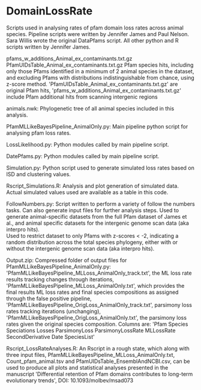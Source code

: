 # DomainLossRate
Scripts used in analysing rates of pfam domain loss rates across animal species. Pipeline scripts were written by Jennifer James and Paul Nelson. Sara Willis wrote the original DataPfams script. All other python and R scripts written by Jennifer James.

pfams_w_additions_Animal_ex_contaminants.txt.gz
PfamUIDsTable_Animal_ex_contaminants.txt.gz
Pfam species hits, including only those Pfams identified in a minimum of 2 animal species in the dataset, and excluding Pfams with distributions indistinguishable from chance, using z-score method. 'PfamUIDsTable_Animal_ex_contaminants.txt.gz' are original Pfam hits, 'pfams_w_additions_Animal_ex_contaminants.txt.gz' include Pfam additional hits from scanning intergenic regions

animals.nwk: Phylogenetic tree of all animal species included in this analysis.

PfamMLLikeBayesPipeline_AnimalOnly.py: Main pipeline python script for analysing pfam loss rates.

LossLikelihood.py: Python modules called by main pipeline script.

DatePfams.py: Python modules called by main pipeline script.

Simulation.py: Python script used to generate simulated loss rates based on ISD and clustering values.

Rscript_Simulations.R: Analysis and plot generation of simulated data. Actual simulated values used are available as a table in this code.

FollowNumbers.py: Script written to perform a variety of follow the numbers tasks. Can also generate input files for further analysis steps.
Used to generate animal-specific datasets from the full Pfam dataset of James et al., and animal specific datasets for the intergenic genome scan data (aka interpro hits).  
Used to restrict dataset to only Pfams with z-scores < -2, indicating a random distribution across the total species phylogeny, either with or without the intergenic genome scan data (aka interpro hits).

Output.zip: Compressed folder of output files for PfamMLLikeBayesPipeline_AnimalOnly.py: 'PfamMLLikeBayesPipeline_MLLoss_AnimalOnly_track.txt', the ML loss rate results tracking changes through iterations, 'PfamMLLikeBayesPipeline_MLLoss_AnimalOnly.txt', which provides the final results ML loss rates and final species compositions as assigned through the false positive pipeline, 'PfamMLLikeBayesPipeline_OrigLoss_AnimalOnly_track.txt', parsimony loss rates tracking iterations (unchanging), 'PfamMLLikeBayesPipeline_OrigLoss_AnimalOnly.txt', the parsimony loss rates given the original species composition. 
Columns are: 'Pfam	Species	Speciations	Losses	ParsimonyLoss	ParsimonyLossRate	MLLossRate	SecondDerivative	Date	SpeciesList'
        
Rscript_LossRateAnalyses.R: An Rscript in a rough state, which along with three input files, PfamMLLikeBayesPipeline_MLLoss_AnimalOnly.txt, Count_pfam_animal.tsv and PfamUIDsTable_EnsemblAndNCBI.csv, can be used to produce all plots and statistical analyses presented in the manuscript 'Differential retention of Pfam domains contributes to long-term evolutionary trends', DOI: 10.1093/molbev/msad073



